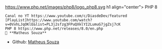 https://www.php.net/images/php8/logo_php8.svg
h1 align="center">
    PHP 8 
    </h1>
    
    Canal no YT https://www.youtube.com/c/DiasdeDev/featured  
    [PlayList]https://www.youtube.com/watch?v=0VxhLJqOKlE&list=PL3j2sfzg3FPuQXklYI2LumuG7jgZsj7cK
    PHP 8 https://www.php.net/releases/8.0/en.php
    👤 **Matheus Souza**
* Github: [Matheus Souza](https://github.com/Mat20)
